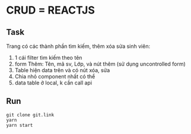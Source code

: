 # CRUD = REACTJS

## Task

Trang có các thành phần tìm kiếm, thêm xóa sửa sinh viên:
1. 1 cái filter tìm kiếm theo tên
2. form Thêm: Tên, mã sv, Lớp, và nút thêm (sử dụng uncontrolled form)
3. Table hiện data trên và có nút xóa, sửa
4. Chia nhỏ component nhất có thể
5. data table ở local, k cần call api

##  Run

```
git clone git.link
yarn
yarn start
```